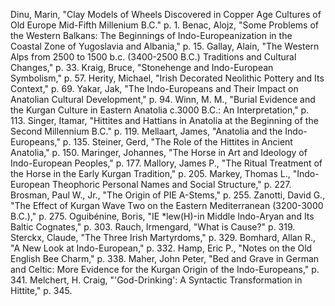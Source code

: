 Dinu, Marin, "Clay Models of Wheels Discovered in Copper Age Cultures of Old Europe Mid-Fifth Millenium B.C." p. 1.
Benac, Alojz, "Some Problems of the Western Balkans: The Beginnings of Indo-Europeanization in the Coastal Zone of Yugoslavia and Albania," p. 15.
Gallay, Alain, "The Western Alps from 2500 to 1500 b.c. (3400-2500 B.C.) Traditions and Cultural Changes," p. 33.
Kraig, Bruce, "Stonehenge and Indo-European Symbolism," p. 57.
Herity, Michael, "Irish Decorated Neolithic Pottery and Its Context," p. 69.
Yakar, Jak, "The Indo-Europeans and Their Impact on Anatolian Cultural Development," p. 94.
Winn, M. M., "Burial Evidence and the Kurgan Culture in Eastern Anatolia c.3000 B.C.: An Interpretation," p. 113.
Singer, Itamar, "Hittites and Hattians in Anatolia at the Beginning of the Second Millennium B.C." p. 119.
Mellaart, James, "Anatolia and the Indo-Europeans," p. 135.
Steiner, Gerd, "The Role of the Hittites in Ancient Anatolia," p. 150.
Maringer, Johannes, "The Horse in Art and Ideology of Indo-European Peoples," p. 177.
Mallory, James P., "The Ritual Treatment of the Horse in the Early Kurgan Tradition," p. 205.
Markey, Thomas L., "Indo-European Theophoric Personal Names and Social Structure," p. 227.
Brosman, Paul W., Jr., "The Origin of PIE A-Stems," p. 255.
Zanotti, David G., "The Effect of Kurgan Wave Two on the Eastern Mediterranean (3200-3000 B.C.)," p. 275.
Oguibénine, Boris, "IE *lew(H)-in Middle Indo-Aryan and Its Baltic Cognates," p. 303.
Rauch, Irmengard, "What is Cause?" p. 319.
Sterckx, Claude, "The Three Irish Martyrdoms," p. 329.
Bomhard, Allan R., "A New Look at Indo-European," p. 332.
Hamp, Eric P., "Notes on the Old English Bee Charm," p. 338.
Maher, John Peter, "Bed and Grave in German and Celtic: More Evidence for the Kurgan Origin of the Indo-Europeans," p. 341.
Melchert, H. Craig, "'God-Drinking': A Syntactic Transformation in Hittite," p. 345.